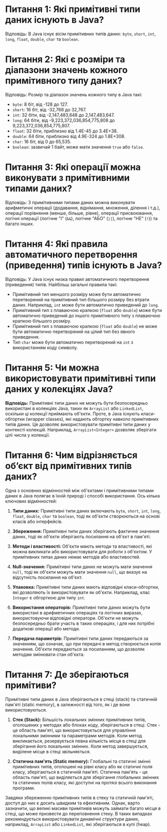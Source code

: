 # Питання 1: Які примітивні типи даних існують в Java?
Відповідь: В Java існує вісім примітивних типів даних: `byte`, `short`, `int`, `long`, `float`, `double`, `char` та `boolean`.

# Питання 2: Які є розміри та діапазони значень кожного примітивного типу даних?
Відповідь: Розмір та діапазон значень кожного типу в Java такі:
- `byte`: 8 біт, від -128 до 127.
- `short`: 16 біт, від -32,768 до 32,767.
- `int`: 32 біти, від -2,147,483,648 до 2,147,483,647.
- `long`: 64 біти, від -9,223,372,036,854,775,808 до 9,223,372,036,854,775,807.
- `float`: 32 біти, приблизно від 1.4E-45 до 3.4E+38.
- `double`: 64 біти, приблизно від 4.9E-324 до 1.8E+308.
- `char`: 16 біт, від 0 до 65,535.
- `boolean`: зазвичай 1 байт, може мати значення `true` або `false`.

# Питання 3: Які операції можна виконувати з примітивними типами даних?
Відповідь: З примітивними типами даних можна виконувати арифметичні операції (додавання, віднімання, множення, ділення і т.д.), операції порівняння (менше, більше, рівне), операції присвоювання, логічні операції (логічне "І" (`&&`), логічне "АБО" (`||`), логічне "НЕ" (`!`)) та багато інших.

# Питання 4: Які правила автоматичного перетворення (приведення) типів існують в Java?
Відповідь: У Java існує низка правил автоматичного перетворення (приведення) типів. Найбільш загальні правила такі:
- Примітивний тип меншого розміру може бути автоматично перетворений на примітивний тип більшого розміру без втрати даних. Наприклад, `int` може бути автоматично приведений до `long`.
- Примітивний тип з плаваючою крапкою (`float` або `double`) може бути автоматично приведений до іншого примітивного типу з плаваючою крапкою більшого розміру.
- Примітивний тип з плаваючою крапкою (`float` або `double`) не може бути автоматично перетворений на цілий тип без явного приведення.
- Тип `char` може бути автоматично перетворений на `int` з використанням коду символу.

# Питання 5: Чи можна використовувати примітивні типи даних у колекціях Java?

**Відповідь:** Примітивні типи даних не можуть бути безпосередньо використані в колекціях Java, таких як `ArrayList` або `LinkedList`, оскільки ці колекції приймають об'єкти. Проте, в Java існують класи-обгортки (wrapper classes), які надають обгортку навколо примітивних типів даних. Це дозволяє використовувати примітивні типи даних у контексті колекцій. Наприклад, `ArrayList<Integer>` дозволяє зберігати цілі числа у колекції.

# Питання 6: Чим відрізняється об’єкт від примітивних типів даних?

Одна з основних відмінностей між об'єктами і примітивними типами даних в Java полягає в їхній природі і способі використання. Ось кілька ключових відмінностей:

1. **Типи даних:** Примітивні типи даних включають `byte`, `short`, `int`, `long`, `float`, `double`, `char` та `boolean`, тоді як об'єкти створюються на основі класів або інтерфейсів.

2. **Збереження:** Примітивні типи даних зберігають фактичне значення даних, тоді як об'єкти зберігають посилання на об'єкт в пам'яті.

3. **Методи і властивості:** Об'єкти мають методи та властивості, які можна викликати або використовувати для роботи з об'єктом. У примітивних типах даних немає методів або властивостей.

4. **Null-значення:** Примітивні типи даних не можуть мати значення `null`, тоді як об'єкти можуть мати значення `null`, що вказує на відсутність посилання на об'єкт.

5. **Упаковка:** Примітивні типи даних мають відповідні класи-обгортки, які дозволяють їх використовувати як об'єкти. Наприклад, клас `Integer` є обгорткою для типу `int`.

6. **Використання операторів:** Примітивні типи даних можуть бути використані в арифметичних операціях та логічних виразах, використовуючи відповідні оператори. Об'єкти не можуть безпосередньо брати участь в таких операціях, і для них потрібні додаткові операції або методи.

7. **Передача параметрів:** Примітивні типи даних передаються за значенням, що означає, що при передачі в метод створюється копія значення. Об'єкти передаються за посиланням, що дозволяє методам змінювати стан об'єкта.

# Питання 7: Де зберігаються примітиви?

Примітивні типи даних в Java зберігаються в стеці (stack) та статичній пам'яті (static memory), в залежності від того, як і де вони використовуються.

1. **Стек (Stack):** Більшість локальних змінних примітивних типів, оголошених у методах або блоках коду, зберігаються в стеці. Стек - це область пам'яті, що використовується для управління локальними змінними та параметрами методів. Коли метод викликається, резервується певна кількість місця в стеці для зберігання його локальних змінних. Коли метод завершується, виділене місце в стеці звільняється.

2. **Статична пам'ять (Static memory):** Глобальні та статичні змінні примітивних типів, оголошені на рівні класу або як статичні поля класу, зберігаються в статичній пам'яті. Статична пам'ять - це область пам'яті, що виділяється для зберігання глобальних змінних та статичних полів класу, які доступні на протязі всього виконання програми.

Завдяки збереженню примітивних типів в стеку та статичній пам'яті, доступ до них є досить швидким та ефективним. Однак, варто зазначити, що великі масиви примітивів можуть займати багато місця в стеці, що може призвести до переповнення стеку. В таких випадках рекомендується використовувати динамічні структури даних, наприклад, `ArrayList` або `LinkedList`, які зберігаються в купі (heap).


